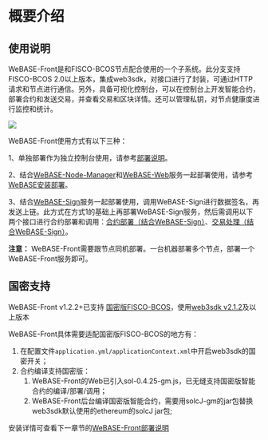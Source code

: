 # 概要介绍

## 使用说明

WeBASE-Front是和FISCO-BCOS节点配合使用的一个子系统。此分支支持FISCO-BCOS 2.0以上版本，集成web3sdk，对接口进行了封装，可通过HTTP请求和节点进行通信。另外，具备可视化控制台，可以在控制台上开发智能合约，部署合约和发送交易，并查看交易和区块详情。还可以管理私钥，对节点健康度进行监控和统计。 

  ![](./2.png)

WeBASE-Front使用方式有以下三种：

1、单独部署作为独立控制台使用，请参考[部署说明](install.md)。

2、结合[WeBASE-Node-Manager](https://github.com/WeBankFinTech/WeBASE-Node-Manager)和[WeBASE-Web](https://github.com/WeBankFinTech/WeBASE-Web)服务一起部署使用，请参考[WeBASE安装部署](https://webasedoc.readthedocs.io/zh_CN/latest/docs/WeBASE-Install/index.html)。

3、结合[WeBASE-Sign](https://github.com/WeBankFinTech/WeBASE-Sign)服务一起部署使用，调用WeBASE-Sign进行数据签名，再发送上链。此方式在方式1的基础上再部署WeBASE-Sign服务，然后需调用以下两个接口进行合约部署和调用：[合约部署（结合WeBASE-Sign）](interface.html#webase-sign)、[交易处理（结合WeBASE-Sign）](interface.html#id223)。

 **注意：** WeBASE-Front需要跟节点同机部署。一台机器部署多个节点，部署一个WeBASE-Front服务即可。

## 国密支持

WeBASE-Front v1.2.2+已支持 [国密版FISCO-BCOS](https://fisco-bcos-documentation.readthedocs.io/zh_CN/latest/docs/manual/guomi_crypto.html)，使用[web3sdk v2.1.2](https://github.com/FISCO-BCOS/web3sdk/releases/tag/v2.1.2)及以上版本

WeBASE-Front具体需要适配国密版FISCO-BCOS的地方有：
1. 在配置文件`application.yml/applicationContext.xml`中开启web3sdk的国密开关；
2. 合约编译支持国密版：
    1. WeBASE-Front的Web已引入sol-0.4.25-gm.js，已无缝支持国密版智能合约的编译/部署/调用；
    2. WeBASE-Front后台编译国密版智能合约，需要用solcJ-gm的jar包替换web3sdk默认使用的ethereum的solcJ jar包;

安装详情可查看下一章节的[WeBASE-Front部署说明](install.html)
